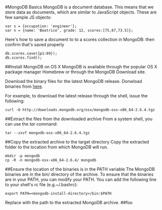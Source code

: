 #MongoDB Basics
MongoDB is a document database. This means that we store data as
documents, which are similar to JavaScript objects. These are few sample JS objects:

```
var s = {occupation: 'engineer'};
var n = {name: 'Beatrice', grade: 12, scores:[75,87,73.5]};
```
Here's how to save a document to to a scores collection in MongoDB: then confirm that's saved properly
```
db.scores.save({p1:89});
db.scores.find();
```
##Install MongoDB on OS X
MongoDB is available through the popular OS X package manager Homebrew or through the MongoDB Download site.

Download the binary files for the latest MongoDB release.
Donwload binaries from [here](https://mongodb.org/downloads).

For example, to download the latest release through the shell, issue the following:
```
curl -O http://downloads.mongodb.org/osx/mongodb-osx-x86_64-2.6.4.tgz
```
##Extract the files from the downloaded archive
From a system shell, you can use the *tar* command:
```
tar --zxvf mongodb-osx-x86_64-2.6.4.tgz
```
##Copy the extracted archive to the target directory
Copy the extracted folder to the location from which MongoDB will run.
```
mkdir -p mongodb
cp -R -n mongodb-osx-x86_64-2.6.4/ mongodb
```
##Ensure the location of the binaries is in the PATH variable
The MongoDB binaries are in the bin/ directory of the archive. To ensure that the binaries are in your PATH, you can modify your PATH.
You can add the following line to your shell's rc file (e.g.~/.bashrc):
```
export PATH=<mongodb-install-directory>/bin:$PATH
```
Replace <mongodb-install-directory> with the path to the extracted MongoDB archive.
##foo

